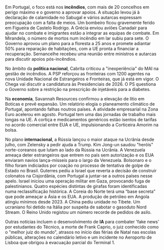 Em Portugal, o foco está nos **incêndios**, com mais de 20 concelhos em perigo máximo e o governo a aprovar apoios. A situação levou já à declaração de calamidade no Sabugal e vários autarcas expressam preocupação com a falta de meios. Um bombeiro ficou gravemente ferido em Figueira de Castelo Rodrigo. A Grécia enviou aviões Canadair para ajudar no combate e imigrantes estão a integrar as equipas de combate. Em Mirandela, o número de mortos num incêndio em lar subiu para sete. O Governo aprovou um plano para a floresta a 25 anos e promete adiantar 50% para reparação de habitações, com a UE pronta a financiar a recuperação. Sernancelhe recebeu uma reunião entre ministros e autarcas para discutir apoios pós-incêndios.

No âmbito da **política nacional**, Cabrita criticou a "inexperiência" do MAI na gestão de incêndios. A PSP reforçou as fronteiras com 1200 agentes na nova Unidade Nacional de Estrangeiros e Fronteiras, que já está em vigor. O Chega vai discutir a candidatura às Presidenciais de 2026. O PS questiona o Governo sobre a restrição na prescrição de injetáveis para a diabetes.

Na **economia**, Savannah Resources confirmou a elevação de lítio em Boticas e prevê expansão. Um relatório elogia o planeamento climático de Portugal, apontando falhas noutros países. A atividade empresarial na Zona Euro acelerou em agosto. Portugal tem uma das jornadas de trabalho mais longas na UE.  A cortiça e medicamentos genéricos estão isentos de tarifas no acordo comercial entre EUA e UE, impulsionando a Corticeira Amorim na bolsa.

No plano **internacional**, a Rússia lançou o maior ataque na Ucrânia desde julho, com Zelensky a pedir ajuda a Trump. Kim Jong-un saudou "heróis" norte-coreanos que lutam ao lado da Rússia na Ucrânia. A Venezuela ameaça deter estrangeiros que entrem no país sem autorização e os EUA enviaram navios lança-mísseis para o largo da Venezuela. Bolsonaro e o filho foram indiciados por coação no processo de tentativa de golpe de Estado no Brasil. Guterres pediu a Israel que reverta a decisão de construir colonatos na Cisjordânia, com Portugal a juntar-se a outros países nesse apelo. Israel iniciou uma operação militar em Gaza, provocando fuga de palestinianos. Quatro espécies distintas de girafas foram identificadas numa reclassificação histórica. A Coreia do Norte terá uma “base secreta” que pode ameaçar a Ásia e os EUA. A produção de petróleo em Angola atingiu mínimos desde 2023. A China pediu unidade no Tibete. Um ucraniano foi detido na Itália por suspeita de sabotar o gasoduto Nord Stream. O Reino Unido registou um número recorde de pedidos de asilo.

Outras notícias incluem o desenvolvimento de **IA** para combater 'fake news' por estudantes do Técnico, a morte de Frank Caprio, o juiz conhecido como o "melhor juiz do mundo", atrasos no início das férias de Natal nas escolas públicas, alterações no calendário letivo e um incidente no Aeroporto de Lisboa que obrigou à evacuação parcial do Terminal 1.